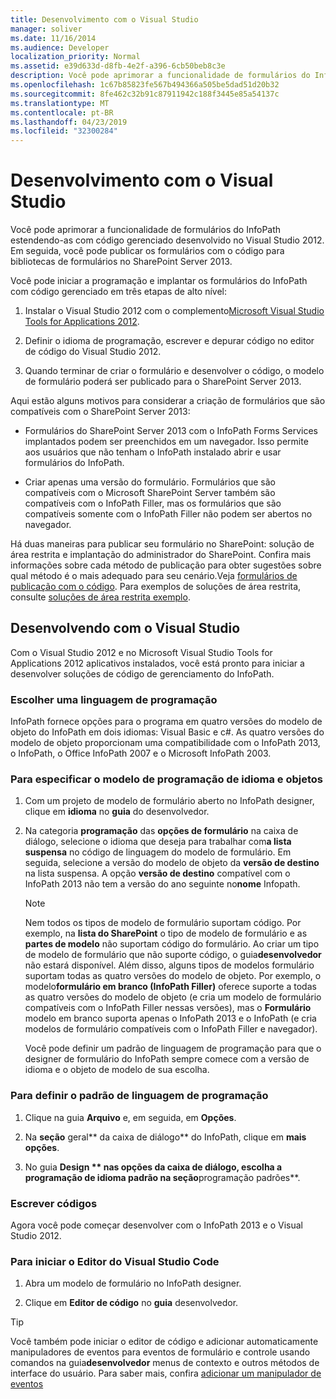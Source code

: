 ```yaml
---
title: Desenvolvimento com o Visual Studio
manager: soliver
ms.date: 11/16/2014
ms.audience: Developer
localization_priority: Normal
ms.assetid: e39d633d-d8fb-4e2f-a396-6cb50beb8c3e
description: Você pode aprimorar a funcionalidade de formulários do InfoPath estendendo-as com código gerenciado desenvolvido no Visual Studio 2012. Em seguida, você pode publicar os formulários com o código para bibliotecas de formulários no SharePoint Server 2013.
ms.openlocfilehash: 1c67b85823fe567b494366a505be5dad51d20b32
ms.sourcegitcommit: 8fe462c32b91c87911942c188f3445e85a54137c
ms.translationtype: MT
ms.contentlocale: pt-BR
ms.lasthandoff: 04/23/2019
ms.locfileid: "32300284"
---
```

# <a name="develop-with-visual-studio"></a>Desenvolvimento com o Visual Studio

Você pode aprimorar a funcionalidade de formulários do InfoPath estendendo-as com código gerenciado desenvolvido no Visual Studio 2012. Em seguida, você pode publicar os formulários com o código para bibliotecas de formulários no SharePoint Server 2013.
  
Você pode iniciar a programação e implantar os formulários do InfoPath com código gerenciado em três etapas de alto nível:
  
1. Instalar o Visual Studio 2012 com o complemento[Microsoft Visual Studio Tools for Applications 2012](https://www.microsoft.com/en-us/download/details.aspx?id=38807). 
    
2. Definir o idioma de programação, escrever e depurar código no editor de código do Visual Studio 2012.
    
3. Quando terminar de criar o formulário e desenvolver o código, o modelo de formulário poderá ser publicado para o SharePoint Server 2013.
    
Aqui estão alguns motivos para considerar a criação de formulários que são compatíveis com o SharePoint Server 2013:
  
- Formulários do SharePoint Server 2013 com o InfoPath Forms Services implantados podem ser preenchidos em um navegador. Isso permite aos usuários que não tenham o InfoPath instalado abrir e usar formulários do InfoPath.
    
- Criar apenas uma versão do formulário. Formulários que são compatíveis com o Microsoft SharePoint Server também são compatíveis com o InfoPath Filler, mas os formulários que são compatíveis somente com o InfoPath Filler não podem ser abertos no navegador.
    
Há duas maneiras para publicar seu formulário no SharePoint: solução de área restrita e implantação do administrador do SharePoint. Confira mais informações sobre cada método de publicação para obter sugestões sobre qual método é o mais adequado para seu cenário.Veja [formulários de publicação com o código](publishing-forms-with-code.md). Para exemplos de soluções de área restrita, consulte [soluções de área restrita exemplo](sample-sandboxed-solutions.md).
  
## <a name="developing-with-visual-studio"></a>Desenvolvendo com o Visual Studio

Com o Visual Studio 2012 e no Microsoft Visual Studio Tools for Applications 2012 aplicativos instalados, você está pronto para iniciar a desenvolver soluções de código de gerenciamento do InfoPath.
  
### <a name="choosing-a-programming-language"></a>Escolher uma linguagem de programação

InfoPath fornece opções para o programa em quatro versões do modelo de objeto do InfoPath em dois idiomas: Visual Basic e c#. As quatro versões do modelo de objeto proporcionam uma compatibilidade com o InfoPath 2013, o InfoPath, o Office InfoPath 2007 e o Microsoft InfoPath 2003.
  
### <a name="to-specify-the-programming-language-and-object-model"></a>Para especificar o modelo de programação de idioma e objetos

1. Com um projeto de modelo de formulário aberto no InfoPath designer, clique em **idioma** no **guia** do desenvolvedor. 
    
2. Na categoria **programação** das **opções de formulário** na caixa de diálogo, selecione o idioma que deseja para trabalhar com**a lista suspensa** no código de linguagem do modelo de formulário. Em seguida, selecione a versão do modelo de objeto da **versão de destino** na lista suspensa. A opção **versão de destino** compatível com o InfoPath 2013 não tem a versão do ano seguinte no**nome** Infopath. 
    
    > [!NOTE]
    > Nem todos os tipos de modelo de formulário suportam código. Por exemplo, na **lista do SharePoint** o tipo de modelo de formulário e as **partes de modelo** não suportam código do formulário. Ao criar um tipo de modelo de formulário que não suporte código, o guia**desenvolvedor** não estará disponível. Além disso, alguns tipos de modelos formulário suportam todas as quatro versões do modelo de objeto. Por exemplo, o modelo**formulário em branco (InfoPath Filler)** oferece suporte a todas as quatro versões do modelo de objeto (e cria um modelo de formulário compatíveis com o InfoPath Filler nessas versões), mas o **Formulário** modelo em branco suporta apenas o InfoPath 2013 e o InfoPath (e cria modelos de formulário compatíveis com o InfoPath Filler e navegador). 
  
    Você pode definir um padrão de linguagem de programação para que o designer de formulário do InfoPath sempre comece com a versão de idioma e o objeto de modelo de sua escolha.
    
### <a name="to-set-the-default-programming-language"></a>Para definir o padrão de linguagem de programação

1. Clique na guia **Arquivo** e, em seguida, em **Opções**.
    
2. Na **seção** geral** da caixa de diálogo** do InfoPath, clique em **mais opções**.
    
3. No guia **Design ** nas **opções** da caixa de diálogo, escolha a programação de idioma padrão na seção**programação padrões**. 
    
### <a name="writing-code"></a>Escrever códigos

Agora você pode começar desenvolver com o InfoPath 2013 e o Visual Studio 2012. 
  
### <a name="to-start-the-visual-studio-code-editor"></a>Para iniciar o Editor do Visual Studio Code

1. Abra um modelo de formulário no InfoPath designer.
    
2. Clique em **Editor de código** no **guia** desenvolvedor. 
    
> [!TIP]
> Você também pode iniciar o editor de código e adicionar automaticamente manipuladores de eventos para eventos de formulário e controle usando comandos na guia**desenvolvedor** menus de contexto e outros métodos de interface do usuário. Para saber mais, confira [adicionar um manipulador de eventos](how-to-add-an-event-handler.md)
  

